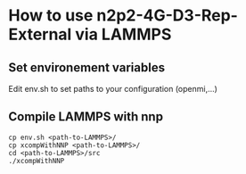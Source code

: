 # How to use n2p2-4G-D3-Rep-External via LAMMPS

## Set environement variables
Edit env.sh to set paths to your configuration (openmi,...)

## Compile LAMMPS with nnp
```console
cp env.sh <path-to-LAMMPS>/
cp xcompWithNNP <path-to-LAMMPS>/
cd <path-to-LAMMPS>/src
./xcompWithNNP
```
